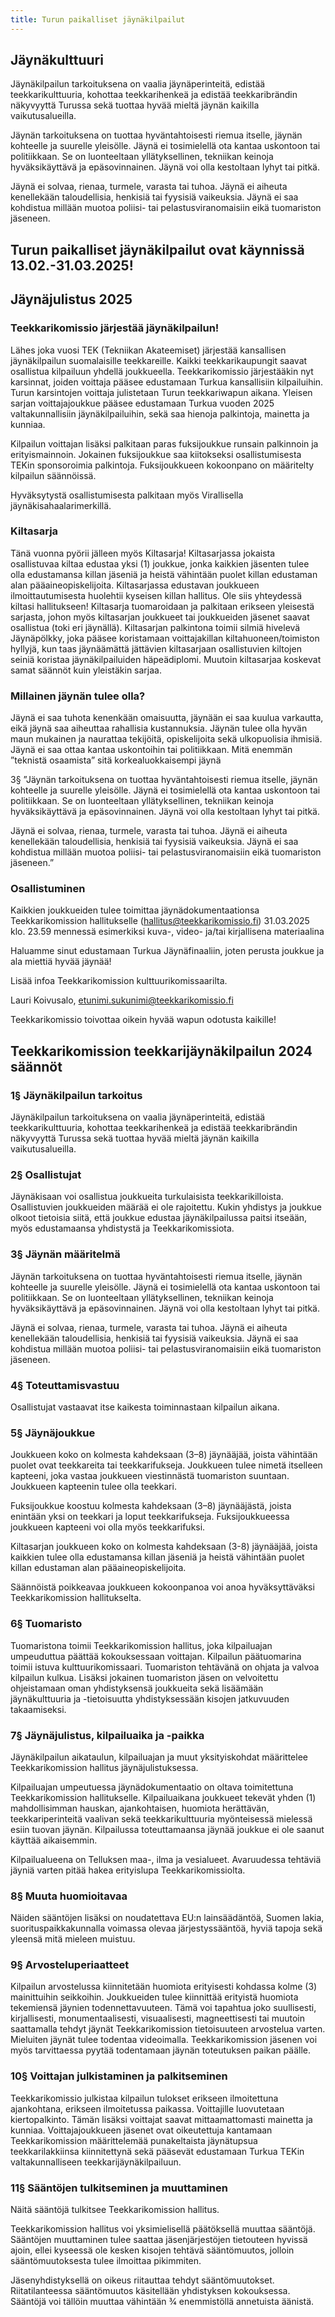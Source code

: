 ```yaml
---
title: Turun paikalliset jäynäkilpailut
---
```

## Jäynäkulttuuri

Jäynäkilpailun tarkoituksena on vaalia jäynäperinteitä, edistää teekkarikulttuuria, kohottaa teekkarihenkeä ja edistää teekkaribrändin näkyvyyttä Turussa sekä tuottaa hyvää mieltä jäynän kaikilla vaikutusalueilla.

Jäynän tarkoituksena on tuottaa hyväntahtoisesti riemua itselle, jäynän kohteelle ja suurelle yleisölle. Jäynä ei tosimielellä ota kantaa uskontoon tai politiikkaan. Se on luonteeltaan yllätyksellinen, tekniikan keinoja hyväksikäyttävä ja epäsovinnainen. Jäynä voi olla kestoltaan lyhyt tai pitkä.

Jäynä ei solvaa, rienaa, turmele, varasta tai tuhoa. Jäynä ei aiheuta kenellekään taloudellisia, henkisiä tai fyysisiä vaikeuksia. Jäynä ei saa kohdistua millään muotoa poliisi- tai pelastusviranomaisiin eikä tuomariston jäseneen.

## Turun paikalliset jäynäkilpailut ovat käynnissä 13.02.-31.03.2025!

## Jäynäjulistus 2025

### Teekkarikomissio järjestää jäynäkilpailun!

Lähes joka vuosi TEK (Tekniikan Akateemiset) järjestää kansallisen jäynäkilpailun suomalaisille teekkareille. Kaikki teekkarikaupungit saavat osallistua kilpailuun yhdellä joukkueella. Teekkarikomissio järjestääkin nyt karsinnat, joiden voittaja pääsee edustamaan Turkua kansallisiin kilpailuihin. Turun karsintojen voittaja julistetaan Turun teekkariwapun aikana. Yleisen sarjan voittajajoukkue pääsee edustamaan Turkua vuoden 2025 valtakunnallisiin jäynäkilpailuihin, sekä saa hienoja palkintoja, mainetta ja kunniaa.

Kilpailun voittajan lisäksi palkitaan paras fuksijoukkue runsain palkinnoin ja erityismainnoin. Jokainen fuksijoukkue saa kiitokseksi osallistumisesta TEKin sponsoroimia palkintoja. Fuksijoukkueen kokoonpano on määritelty kilpailun säännöissä.

Hyväksytystä osallistumisesta palkitaan myös Virallisella jäynäkisahaalarimerkillä.

### Kiltasarja

Tänä vuonna pyörii jälleen myös Kiltasarja! Kiltasarjassa jokaista osallistuvaa kiltaa edustaa yksi (1) joukkue, jonka kaikkien jäsenten tulee olla edustamansa killan jäseniä ja heistä vähintään puolet killan edustaman alan pääaineopiskelijoita. Kiltasarjassa edustavan joukkueen ilmoittautumisesta huolehtii kyseisen killan hallitus. Ole siis yhteydessä kiltasi hallitukseen! Kiltasarja tuomaroidaan ja palkitaan erikseen yleisestä sarjasta, johon myös kiltasarjan joukkueet tai joukkueiden jäsenet saavat osallistua (toki eri jäynällä). Kiltasarjan palkintona toimii silmiä hivelevä Jäynäpölkky, joka pääsee koristamaan voittajakillan kiltahuoneen/toimiston hyllyjä, kun taas jäynäämättä jättävien kiltasarjaan osallistuvien kiltojen seiniä koristaa jäynäkilpailuiden häpeädiplomi. Muutoin kiltasarjaa koskevat samat säännöt kuin yleistäkin sarjaa.

### Millainen jäynän tulee olla?

Jäynä ei saa tuhota kenenkään omaisuutta, jäynään ei saa kuulua varkautta, eikä jäynä saa aiheuttaa rahallisia kustannuksia. Jäynän tulee olla hyvän maun mukainen ja naurattaa tekijöitä, opiskelijoita sekä ulkopuolisia ihmisiä. Jäynä ei saa ottaa kantaa uskontoihin tai politiikkaan. Mitä enemmän ”teknistä osaamista” sitä korkealuokkaisempi jäynä

3§ ”Jäynän tarkoituksena on tuottaa hyväntahtoisesti riemua itselle, jäynän kohteelle ja suurelle yleisölle. Jäynä ei tosimielellä ota kantaa uskontoon tai politiikkaan. Se on luonteeltaan yllätyksellinen, tekniikan keinoja hyväksikäyttävä ja epäsovinnainen. Jäynä voi olla kestoltaan lyhyt tai pitkä.

Jäynä ei solvaa, rienaa, turmele, varasta tai tuhoa. Jäynä ei aiheuta kenellekään taloudellisia, henkisiä tai fyysisiä vaikeuksia. Jäynä ei saa kohdistua millään muotoa poliisi- tai pelastusviranomaisiin eikä tuomariston jäseneen.”

### Osallistuminen

Kaikkien joukkueiden tulee toimittaa jäynädokumentaationsa Teekkarikomission hallitukselle (hallitus@teekkarikomissio.fi) 31.03.2025 klo. 23.59 mennessä esimerkiksi kuva-, video- ja/tai kirjallisena materiaalina

Haluamme sinut edustamaan Turkua Jäynäfinaaliin, joten perusta joukkue ja ala miettiä hyvää jäynää!

Lisää infoa Teekkarikomission kulttuurikomissaarilta.

Lauri Koivusalo, etunimi.sukunimi@teekkarikomissio.fi

Teekkarikomissio toivottaa oikein hyvää wapun odotusta kaikille!

## Teekkarikomission teekkarijäynäkilpailun 2024 säännöt

### 1§ Jäynäkilpailun tarkoitus

Jäynäkilpailun tarkoituksena on vaalia jäynäperinteitä, edistää teekkarikulttuuria, kohottaa teekkarihenkeä ja edistää teekkaribrändin näkyvyyttä Turussa sekä tuottaa hyvää mieltä jäynän kaikilla vaikutusalueilla.

### 2§ Osallistujat

Jäynäkisaan voi osallistua joukkueita turkulaisista teekkarikilloista. Osallistuvien joukkueiden määrää ei ole rajoitettu. Kukin yhdistys ja joukkue olkoot tietoisia siitä, että joukkue edustaa jäynäkilpailussa paitsi itseään, myös edustamaansa yhdistystä ja Teekkarikomissiota.

### 3§ Jäynän määritelmä

Jäynän tarkoituksena on tuottaa hyväntahtoisesti riemua itselle, jäynän kohteelle ja suurelle yleisölle. Jäynä ei tosimielellä ota kantaa uskontoon tai politiikkaan. Se on luonteeltaan yllätyksellinen, tekniikan keinoja hyväksikäyttävä ja epäsovinnainen. Jäynä voi olla kestoltaan lyhyt tai pitkä.

Jäynä ei solvaa, rienaa, turmele, varasta tai tuhoa. Jäynä ei aiheuta kenellekään taloudellisia, henkisiä tai fyysisiä vaikeuksia. Jäynä ei saa kohdistua millään muotoa poliisi- tai pelastusviranomaisiin eikä tuomariston jäseneen.

### 4§ Toteuttamisvastuu

Osallistujat vastaavat itse kaikesta toiminnastaan kilpailun aikana.

### 5§ Jäynäjoukkue

Joukkueen koko on kolmesta kahdeksaan (3–8) jäynääjää, joista vähintään puolet ovat teekkareita tai teekkarifukseja. Joukkueen tulee nimetä itselleen kapteeni, joka vastaa joukkueen viestinnästä tuomariston suuntaan. Joukkueen kapteenin tulee olla teekkari.

Fuksijoukkue koostuu kolmesta kahdeksaan (3–8) jäynääjästä, joista enintään yksi on teekkari ja loput teekkarifukseja. Fuksijoukkueessa joukkueen kapteeni voi olla myös teekkarifuksi.

Kiltasarjan joukkueen koko on kolmesta kahdeksaan (3-8) jäynääjää, joista kaikkien tulee olla edustamansa killan jäseniä ja heistä vähintään puolet killan edustaman alan pääaineopiskelijoita.

Säännöistä poikkeavaa joukkueen kokoonpanoa voi anoa hyväksyttäväksi Teekkarikomission hallitukselta.

### 6§ Tuomaristo

Tuomaristona toimii Teekkarikomission hallitus, joka kilpailuajan umpeuduttua päättää kokouksessaan voittajan. Kilpailun päätuomarina toimii istuva kulttuurikomissaari. Tuomariston tehtävänä on ohjata ja valvoa kilpailun kulkua. Lisäksi jokainen tuomariston jäsen on velvoitettu ohjeistamaan oman yhdistyksensä joukkueita sekä lisäämään jäynäkulttuuria ja -tietoisuutta yhdistyksessään kisojen jatkuvuuden takaamiseksi.

### 7§ Jäynäjulistus, kilpailuaika ja -paikka

Jäynäkilpailun aikataulun, kilpailuajan ja muut yksityiskohdat määrittelee Teekkarikomission hallitus jäynäjulistuksessa.

Kilpailuajan umpeutuessa jäynädokumentaatio on oltava toimitettuna Teekkarikomission hallitukselle. Kilpailuaikana joukkueet tekevät yhden (1) mahdollisimman hauskan, ajankohtaisen, huomiota herättävän, teekkariperinteitä vaalivan sekä teekkarikulttuuria myönteisessä mielessä esiin tuovan jäynän. Kilpailussa toteuttamaansa jäynää joukkue ei ole saanut käyttää aikaisemmin.

Kilpailualueena on Telluksen maa-, ilma ja vesialueet. Avaruudessa tehtäviä jäyniä varten pitää hakea erityislupa Teekkarikomissiolta.

### 8§ Muuta huomioitavaa

Näiden sääntöjen lisäksi on noudatettava EU:n lainsäädäntöä, Suomen lakia, suorituspaikkakunnalla voimassa olevaa järjestyssääntöä, hyviä tapoja sekä yleensä mitä mieleen muistuu.

### 9§ Arvosteluperiaatteet

Kilpailun arvostelussa kiinnitetään huomiota erityisesti kohdassa kolme (3) mainittuihin seikkoihin. Joukkueiden tulee kiinnittää erityistä huomiota tekemiensä jäynien todennettavuuteen. Tämä voi tapahtua joko suullisesti, kirjallisesti, monumentaalisesti, visuaalisesti, magneettisesti tai muutoin saattamalla tehdyt jäynät Teekkarikomission tietoisuuteen arvostelua varten. Mieluiten jäynät tulee todentaa videoimalla. Teekkarikomission jäsenen voi myös tarvittaessa pyytää todentamaan jäynän toteutuksen paikan päälle.

### 10§ Voittajan julkistaminen ja palkitseminen

Teekkarikomissio julkistaa kilpailun tulokset erikseen ilmoitettuna ajankohtana, erikseen ilmoitetussa paikassa. Voittajille luovutetaan kiertopalkinto. Tämän lisäksi voittajat saavat mittaamattomasti mainetta ja kunniaa. Voittajajoukkueen jäsenet ovat oikeutettuja kantamaan Teekkarikomission määrittelemää punakeltaista jäynätupsua teekkarilakkiinsa kiinnitettynä sekä pääsevät edustamaan Turkua TEKin valtakunnalliseen teekkarijäynäkilpailuun.

### 11§ Sääntöjen tulkitseminen ja muuttaminen

Näitä sääntöjä tulkitsee Teekkarikomission hallitus.

Teekkarikomission hallitus voi yksimielisellä päätöksellä muuttaa sääntöjä. Sääntöjen muuttaminen tulee saattaa jäsenjärjestöjen tietouteen hyvissä ajoin, ellei kyseessä ole kesken kisojen tehtävä sääntömuutos, jolloin sääntömuutoksesta tulee ilmoittaa pikimmiten.

Jäsenyhdistyksellä on oikeus riitauttaa tehdyt sääntömuutokset. Riitatilanteessa sääntömuutos käsitellään yhdistyksen kokouksessa. Sääntöjä voi tällöin muuttaa vähintään 3⁄4 enemmistöllä annetuista äänistä.
